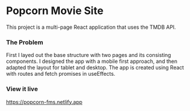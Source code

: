 # Popcorn Movie Site

This project is a multi-page React application that uses the TMDB API.

### The Problem

First I layed out the base structure with two pages and its consisting components. I designed the app with a mobile first approach, and then adapted the layout for tablet and desktop. The app is created using React with routes and fetch promises in useEffects.

### View it live

https://popcorn-fms.netlify.app

